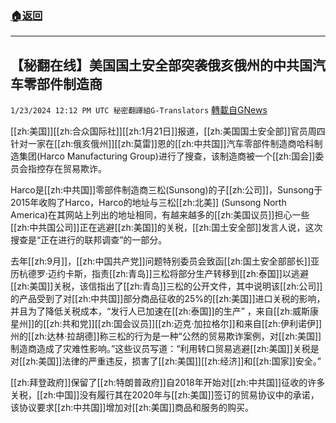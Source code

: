 ###  [:house:返回](README.md)
---


## 【秘翻在线】美国国土安全部突袭俄亥俄州的中共国汽车零部件制造商
`1/23/2024 12:12 PM UTC 秘密翻譯組G-Translators` [轉載自GNews](https://gnews.org/articles/2245614)

[[zh:美国]][[zh:合众国际社]][[zh:1月21日]]报道，[[zh:美国国土安全部]]官员周四针对一家在[[zh:俄亥俄州]][[zh:莫雷]]恩的[[zh:中共国]]汽车零部件制造商哈科制造集团(Harco Manufacturing Group)进行了搜查，该制造商被一个[[zh:国会]]委员会指控存在贸易欺诈。

 Harco是[[zh:中共国]]零部件制造商三松(Sunsong)的子[[zh:公司]]，Sunsong于2015年收购了Harco，Harco的地址与三松[[zh:北美]] (Sunsong North America)在其网站上列出的地址相同，有越来越多的[[zh:美国议员]]担心一些[[zh:中共国公司]]正在逃避[[zh:美国]]的关税，[[zh:国土安全部]]发言人说，这次搜查是“正在进行的联邦调查”的一部分。

去年[[zh:9月]]，[[zh:中国共产党]]问题特别委员会致函[[zh:国土安全部部长]]亚历杭德罗·迈约卡斯，指责[[zh:青岛]]三松将部分生产转移到[[zh:泰国]]以逃避[[zh:美国]]关税，该信指出了[[zh:青岛]]三松的公开文件，其中说明该[[zh:公司]]的产品受到了对[[zh:中共国]]部分商品征收的25%的[[zh:美国]]进口关税的影响，并且为了降低关税成本，“发行人已加速在[[zh:泰国]]的生产” ，来自[[zh:威斯康星州]]的[[zh:共和党]][[zh:国会议员]][[zh:迈克·加拉格尔]]和来自[[zh:伊利诺伊]]州的[[zh:达林·拉胡德]]称三松的行为是一种“公然的贸易欺诈案例，对[[zh:美国]]制造商造成了灾难性影响。”这些议员写道：“利用转口贸易逃避[[zh:美国]]关税是对[[zh:美国]]法律的严重违反，损害了[[zh:美国]][[zh:经济]]和[[zh:国家]]安全。”

[[zh:拜登政府]]保留了[[zh:特朗普政府]]自2018年开始对[[zh:中共国]]征收的许多关税，[[zh:中国]]没有履行其在2020年与[[zh:美国]]签订的贸易协议中的承诺，该协议要求[[zh:中共国]]增加对[[zh:美国]]商品和服务的购买。
